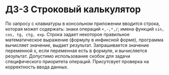 # ДЗ-3 Строковый калькулятор
По запросу с клавиатуры в консольном приложении вводится строка, которая может содержать: знаки операций ```+,-,*,/```; имена функций ```sin, cos, tg, ctg, exp```. Строка задает некоторое правильное математическое выражение (формулу в инфиксной форме), программа вычисляет значение, выдает результат. Запрашивается значение переменной x, если переменная есть в формуле, и вычисляется результат. Допустимо использование скобок для задачи специфического приоритета операций. Присутсвует проверка на корректность ввода данных.

